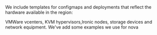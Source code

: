 We include templates for configmaps and deployments that reflect the hardware available in the region:

VMWare vcenters, KVM hypervisors,Ironic nodes, storage devices and network equipment. We've add some examples we use for nova

